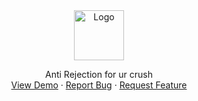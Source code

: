 <div align="center">
   <a href="https://github.com/Gylowlang/Stacie.tasyang">
    <img src="img/readme-2.png" alt="Logo" height="80">
  </a>

  <p align="center">
    Anti Rejection for ur crush
    <br />
    <a href="https://github.com/Gylowlang/Stacie.tasyang">View Demo</a>
    ·
    <a href="https://github.com/Gylowlang/Stacie.tasyang/issues">Report Bug</a>
    ·
    <a href="https://github.com/Gylowlang/Stacie.tasyang/issues">Request Feature</a>
  </p>
</div>
